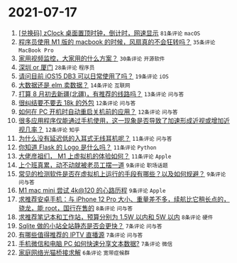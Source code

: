 # 2021-07-17

1. [[兑换码] zClock 桌面置顶时钟，倒计时，网速显示](https://www.v2ex.com/t/790028) `81条评论` `macOS`
1. [程序员使用 M1 版的 macbook 的时候，风扇真的不会狂转吗？](https://www.v2ex.com/t/790050) `35条评论` `MacBook Pro`
1. [家用视频监控，大家用的什么方案？](https://www.v2ex.com/t/790029) `30条评论` `开源软件`
1. [深圳 or 厦门](https://www.v2ex.com/t/790076) `28条评论` `程序员`
1. [请问目前 iOS15 DB3 可以日常使用了吗？](https://www.v2ex.com/t/790053) `19条评论` `iOS`
1. [大数据还是 elm 卖数据？](https://www.v2ex.com/t/790031) `14条评论` `互联网`
1. [打算 8 月初去新疆(北疆)，有推荐的线路吗？](https://www.v2ex.com/t/790087) `13条评论` `问与答`
1. [很纠结要不要去 18k 的外包](https://www.v2ex.com/t/790095) `12条评论` `问与答`
1. [如何在 PC 开机时自动重启关机前的应用？](https://www.v2ex.com/t/790056) `12条评论` `问与答`
1. [很多应用程序仅能通过手机使用，这一现象是否导致了加速形成近视或增加近视几率？](https://www.v2ex.com/t/790032) `12条评论` `知乎`
1. [为什么没有延迟低的入耳式无线耳机呢？](https://www.v2ex.com/t/790097) `11条评论` `问与答`
1. [你知道 Flask 的 Logo 是什么吗？](https://www.v2ex.com/t/790094) `11条评论` `Python`
1. [大佬彦祖们， M1 上虚拟机的体验如何？](https://www.v2ex.com/t/790083) `11条评论` `Apple`
1. [上个班真累，动不动就被老员工摆一道](https://www.v2ex.com/t/790098) `9条评论` `职场话题`
1. [常见的检测软件是否在虚拟机上运行的手段有哪些？以及如何规避？](https://www.v2ex.com/t/790077) `9条评论` `问与答`
1. [M1 mac mini 尝试 4k@120 的心路历程](https://www.v2ex.com/t/790052) `9条评论` `Apple`
1. [求推荐安卓手机：与 iPhone 12 Pro 大小、重量差不多，续航比它稍长点的，骁龙，能 root，国行在售的](https://www.v2ex.com/t/790085) `8条评论` `问与答`
1. [求推荐笔记本和工作站，预算分别为 1.5W 以内和 5W 以内](https://www.v2ex.com/t/790025) `8条评论` `硬件`
1. [Sqlite 做的小站全站静态是否会更快？](https://www.v2ex.com/t/790096) `7条评论` `问与答`
1. [有哪些值得推荐的 IPTV 直播源](https://www.v2ex.com/t/790047) `7条评论` `问与答`
1. [手机微信和电脑 PC 如何快速分享文本数据?](https://www.v2ex.com/t/790026) `7条评论` `微信`
1. [家庭网络光猫桥接求解](https://www.v2ex.com/t/790042) `6条评论` `宽带症候群`
